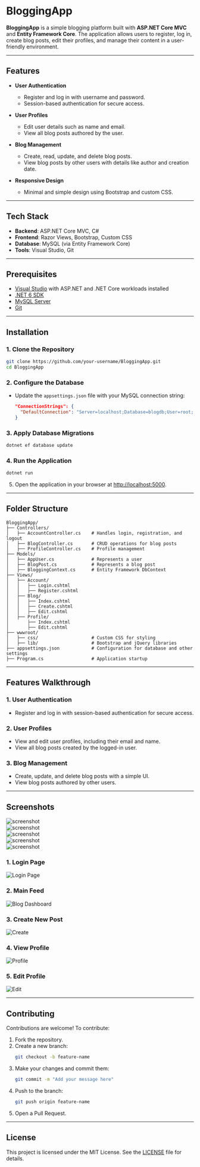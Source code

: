 # BloggingApp

**BloggingApp** is a simple blogging platform built with **ASP.NET Core MVC** and **Entity Framework Core**. The application allows users to register, log in, create blog posts, edit their profiles, and manage their content in a user-friendly environment.

---

## Features

- **User Authentication**
  - Register and log in with username and password.
  - Session-based authentication for secure access.

- **User Profiles**
  - Edit user details such as name and email.
  - View all blog posts authored by the user.

- **Blog Management**
  - Create, read, update, and delete blog posts.
  - View blog posts by other users with details like author and creation date.

- **Responsive Design**
  - Minimal and simple design using Bootstrap and custom CSS.

---

## Tech Stack

- **Backend**: ASP.NET Core MVC, C#
- **Frontend**: Razor Views, Bootstrap, Custom CSS
- **Database**: MySQL (via Entity Framework Core)
- **Tools**: Visual Studio, Git

---

## Prerequisites

- [Visual Studio](https://visualstudio.microsoft.com/) with ASP.NET and .NET Core workloads installed
- [.NET 6 SDK](https://dotnet.microsoft.com/download/dotnet/6.0)
- [MySQL Server](https://dev.mysql.com/downloads/)
- [Git](https://git-scm.com/)

---

## Installation

### 1. Clone the Repository

```bash
git clone https://github.com/your-username/BloggingApp.git
cd BloggingApp
```

### 2. Configure the Database

- Update the `appsettings.json` file with your MySQL connection string:
  ```json
  "ConnectionStrings": {
    "DefaultConnection": "Server=localhost;Database=blogdb;User=root;Password=yourpassword;"
  }
  ```

### 3. Apply Database Migrations

```bash
dotnet ef database update
```

### 4. Run the Application

```bash
dotnet run
```

5. Open the application in your browser at [http://localhost:5000](http://localhost:5000).

---

## Folder Structure

```
BloggingApp/
├── Controllers/
│   ├── AccountController.cs    # Handles login, registration, and logout
│   ├── BlogController.cs       # CRUD operations for blog posts
│   ├── ProfileController.cs    # Profile management
├── Models/
│   ├── AppUser.cs              # Represents a user
│   ├── BlogPost.cs             # Represents a blog post
│   ├── BloggingContext.cs      # Entity Framework DbContext
├── Views/
│   ├── Account/
│   │   ├── Login.cshtml
│   │   ├── Register.cshtml
│   ├── Blog/
│   │   ├── Index.cshtml
│   │   ├── Create.cshtml
│   │   ├── Edit.cshtml
│   ├── Profile/
│       ├── Index.cshtml
│       ├── Edit.cshtml
├── wwwroot/
│   ├── css/                    # Custom CSS for styling
│   ├── lib/                    # Bootstrap and jQuery libraries
├── appsettings.json            # Configuration for database and other settings
├── Program.cs                  # Application startup
```

---

## Features Walkthrough

### 1. User Authentication
- Register and log in with session-based authentication for secure access.

### 2. User Profiles
- View and edit user profiles, including their email and name.
- View all blog posts created by the logged-in user.

### 3. Blog Management
- Create, update, and delete blog posts with a simple UI.
- View blog posts authored by other users.

---

## Screenshots

![screenshot](imgs/img1.PNG)
<br>
![screenshot](imgs/img2.PNG)
<br>
![screenshot](imgs/img3.PNG)
<br>
![screenshot](imgs/img4.PNG)
<br>
![screenshot](imgs/img5.PNG)


### 1. Login Page
![Login Page](imgs/img1.PNG)

### 2. Main Feed
![Blog Dashboard](imgs/img2.PNG)

### 3. Create New Post
![Create](imgs/img3.PNG)

### 4. View Profile
![Profile](imgs/img4.PNG)

### 5. Edit Profile
![Edit](imgs/img5.PNG)

---

## Contributing

Contributions are welcome! To contribute:

1. Fork the repository.
2. Create a new branch:
   ```bash
   git checkout -b feature-name
   ```
3. Make your changes and commit them:
   ```bash
   git commit -m "Add your message here"
   ```
4. Push to the branch:
   ```bash
   git push origin feature-name
   ```
5. Open a Pull Request.

---

## License

This project is licensed under the MIT License. See the [LICENSE](LICENSE) file for details.




